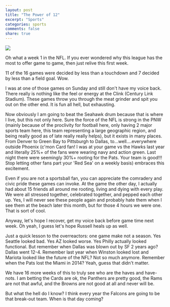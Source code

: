 ```yaml
---
layout: post
title: "The Power of 12"
excerpt: "Sports"
categories: sports
comments: false
share: true
---
```


![](http://wallpaper.pickywallpapers.com/htc-desire/preview/seattle-seahawks-logo-i-m-in.jpg)


Oh what a week 1 in the NFL. If you ever wondered why this league has the most to offer game to game, then just relive this first week.

11 of the 16 games were decided by less than a touchdown and 7 decided by less than a field goal. Wow.


I was at one of those games on Sunday and still don't have my voice back. There really is nothing like the feel or energy at the Clink (Century Link Stadium). These games throw you through the meat grinder and spit you out on the other end. It is fun all hell, but exhausting.

Now obviously I am going to beat the Seahawk drum because that is where I live, but this not only here. Sure the force of the NFL is strong in the PNW (mainly because of the proclivity for football here, only having 2 major sports team here, this team representing a large geographic region, and being really good as of late really really helps), but it exists in many places. From Denver to Green Bay to Pittsburgh to Dallas, to...well....everywhere outside Phoenix (c'mon Card fan! I was at your game vs the Hawks last year and literally 25%+ of the fans were wearing navy and action green. Last night there were seemingly 30%+ rooting for the Pats. Your team is good!!! Stop letting other fans part your 'Red Sea' on a weekly basis) embraces this excitement.

Even if you are not a sportsball fan, you can appreciate the comradery and civic pride these games can invoke. At the game the other day, I actually had about 15 friends all around me rooting, living and dying with every play. We were all stressed together, celebrated together, and pepped each other up. Yes, I will never see these people again and probably hate them when I see them at the beach later this month, but for those 4 hours we were one. That is sort of cool. 


Anyway, let's hope I recover, get my voice back before game time next week. Oh yeah, I guess let's hope Russell heals up as well. 


Just a quick lesson to the overreactors: one game make not a season. Yes Seattle looked bad. Yes AZ looked worse. Yes Philly actually looked functional. But remember when Dallas was blown out by SF 2 years ago? Dallas went 12-4. Remember last year when Winston looked lost and Mariota looked like the future of the NFL? Not so much anymore. Remember when the Pats lost the Miami in 2014? Yeah, guess that didn't matter.


We have 16 more weeks of this to truly see who are the haves and have-nots. I am betting the Cards are ok, the Panthers are pretty good, the Rams are not that awful, and the Browns are not good at all and never will be.

But what the hell do I know? I think every year the Falcons are going to be that break-out team. When is that day coming? 




